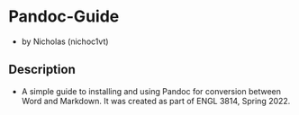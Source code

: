 # Pandoc-Guide
- by Nicholas (nichoc1vt)
## Description
- A simple guide to installing and using Pandoc for conversion between Word and Markdown. It was created as part of ENGL 3814, Spring 2022.
